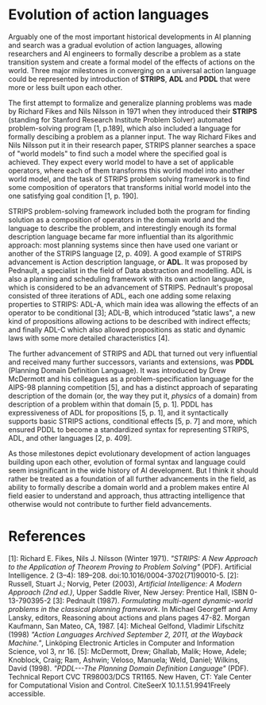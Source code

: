 # Evolution of action languages

Arguably one of the most important historical developments in AI planning and search was a gradual evolution of action languages, allowing researchers and AI engineers to formally describe a problem as a state transition system and create a formal model of the effects of actions on the world. Three major milestones in converging on a universal action language could be represented by introduction of **STRIPS**, **ADL** and **PDDL** that were more or less built upon each other.

The first attempt to formalize and generalize planning problems was made by Richard Fikes and Nils Nilsson in 1971 when they introduced their **STRIPS** (standing for Stanford Research Institute Problem Solver) automated problem-solving program [1, p.189], which also included a language for formally descibing a problem as a planner input. The way Richard Fikes and Nils Nilsson put it in their research paper, STRIPS planner searches a space of "world models" to find such a model where the specified goal is achieved. They expect every world model to have a set of applicable operators, where each of them transforms this world model into another world model, and the task of STRIPS problem solving framework is to find some composition of operators that transforms initial world model into the one satisfying goal condition [1, p. 190].

STRIPS problem-solving framework included both the program for finding solution as a composition of operators in the domain world and the language to describe the problem, and interestingly enough its formal description language became far more influential than its algorithmic approach: most planning systems since then have used one variant or another of the STRIPS language [2, p. 409]. A good example of STRIPS advancement is Action description language, or **ADL**. It was proposed by Pednault, a specialist in the field of Data abstraction and modelling. ADL is also a planning and scheduling framework with its own action language, which is considered to be an advancement of STRIPS. Pednault's proposal consisted of three iterations of ADL, each one adding some relaxing properties to STRIPS: ADL-A, which main idea was allowing the effects of an operator to be conditional [3]; ADL-B, which introduced ”static laws", a new kind of propositions allowing actions to be described with indirect effects; and finally ADL-C which also allowed propositions as static and dynamic laws with some more detailed characteristics [4]. 

The further advancement of STRIPS and ADL that turned out very influential and received many further successors, variants and extensions, was **PDDL** (Planning Domain Definition Language). It was introduced by Drew McDermott and his colleagues as a problem-specification language for the AIPS-98 planning competition [5], and has a distinct approach of separating description of the domain (or, the way they put it, _physics_ of a domain) from description of a problem within that domain [5, p. 1]. PDDL has expressiveness of ADL for propositions [5, p. 1], and it syntactically supports basic STRIPS actions, conditional effects [5, p. 7] and more, which ensured PDDL to become a standardized syntax for representing STRIPS, ADL, and other languages [2, p. 409].

As those milestones depict evolutionary development of action languages building upon each other, evolution of formal syntax and language could seem insignificant in the wide history of AI development. But I think it should rather be treated as a foundation of all further advancements in the field, as ability to formally describe a domain world and a problem makes entire AI field easier to understand and approach, thus attracting intelligence that otherwise would not contribute to further field advancements.

# References

[1]: Richard E. Fikes, Nils J. Nilsson (Winter 1971). _"STRIPS: A New Approach to the Application of Theorem Proving to Problem Solving"_ (PDF). Artificial Intelligence. 2 (3–4): 189–208. doi:10.1016/0004-3702(71)90010-5.
[2]: Russell, Stuart J.; Norvig, Peter (2003), _Artificial Intelligence: A Modern Approach (2nd ed.)_, Upper Saddle River, New Jersey: Prentice Hall, ISBN 0-13-790395-2
[3]: Pednault (1987). _Formulating multi-agent dynamic-world problems in the classical planning framework_. In Michael Georgeff and Amy Lansky, editors, Reasoning about actions and plans pages 47-82. Morgan Kaufmann, San Mateo, CA, 1987.
[4]: Micheal Gelfond, Vladimir Lifschitz (1998) _"Action Languages Archived September 2, 2011, at the Wayback Machine."_, Linköping Electronic Articles in Computer and Information Science, vol 3, nr 16.
[5]: McDermott, Drew; Ghallab, Malik; Howe, Adele; Knoblock, Craig; Ram, Ashwin; Veloso, Manuela; Weld, Daniel; Wilkins, David (1998). _"PDDL---The Planning Domain Definition Language"_ (PDF). Technical Report CVC TR98003/DCS TR1165. New Haven, CT: Yale Center for Computational Vision and Control. CiteSeerX 10.1.1.51.9941Freely accessible.